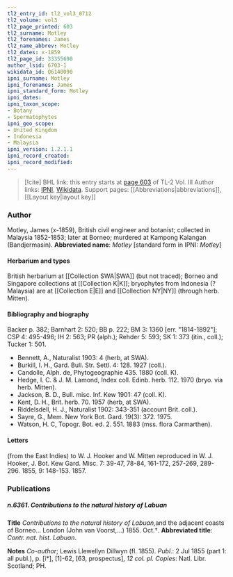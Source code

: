 ```yaml
---
tl2_entry_id: tl2_vol3_0712
tl2_volume: vol3
tl2_page_printed: 603
tl2_surname: Motley
tl2_forenames: James
tl2_name_abbrev: Motley
tl2_dates: x-1859
tl2_page_id: 33355690
author_lsid: 6703-1
wikidata_id: Q6140090
ipni_surname: Motley
ipni_forenames: James
ipni_standard_form: Motley
ipni_dates: 
ipni_taxon_scope: 
- Botany
- Spermatophytes
ipni_geo_scope: 
- United Kingdom
- Indonesia
- Malaysia
ipni_version: 1.2.1.1
ipni_record_created: 
ipni_record_modified:
---
```


> [!cite] BHL link: this entry starts at [page 603](https://www.biodiversitylibrary.org/page/33355690) of TL-2 Vol. III
> Author links: [IPNI](https://www.ipni.org/a/6703-1), [Wikidata](https://www.wikidata.org/wiki/Q6140090). Support pages: [[Abbreviations|abbreviations]], [[Layout key|layout key]]

### Author

Motley, James (x-1859), British civil engineer and botanist; collected in Malaysia 1852-1853; later at Borneo; murdered at Kampong Kalangan (Bandjermasin). 
**Abbreviated name**: *Motley* \[standard form in IPNI: *Motley*\]

#### Herbarium and types

British herbarium at [[Collection SWA|SWA]] (but not traced); Borneo and Singapore collections at [[Collection K|K]]; bryophytes from Indonesia (? Malaysia) are at [[Collection E|E]] and [[Collection NY|NY]] (through herb. Mitten).

#### Bibliography and biography

Backer p. 382; Barnhart 2: 520; BB p. 222; BM 3: 1360 \[err. "1814-1892"\]; CSP 4: 495-496; IH 2: 563; PR (alph.); Rehder 5: 593; SK 1: 373 (itin., coll.); Tucker 1: 501.
- Bennett, A., Naturalist 1903: 4 (herb, at SWA).
- Burkill, I. H., Gard. Bull. Str. Settl. 4: 128. 1927 (coll.).
- Candolle, Alph. de, Phytogeographie 435. 1880 (coll. K).
- Hedge, I. C. & J. M. Lamond, Index coll. Edinb. herb. 112. 1970 (bryo. via herb. Mitten).
- Jackson, B. D., Bull. misc. Inf. Kew 1901: 47 (coll. K).
- Kent, D. H., Brit. herb. 70. 1957 (herb, at SWA).
- Riddelsdell, H. J., Naturalist 1902: 343-351 (account Brit. coll.).
- Sayre, G., Mem. New York Bot. Gard. 19(3): 372. 1975.
- Watson, H. C, Topogr. Bot. ed. 2. 551. 1883 (mss. flora Carmarthen).

#### Letters

(from the East Indies) to W. J. Hooker and W. Mitten reproduced in W. J. Hooker, J. Bot. Kew Gard. Misc. 7: 39-47, 78-84, 161-172, 257-269, 289-296. 1855, 9: 148-153. 1857.

### Publications

##### n.6361. Contributions to the natural history of Labuan

**Title**
*Contributions to the natural history of Labuan*,and the adjacent coasts of Borneo... London (John van Voorst,...) 1855. Oct.†.
**Abbreviated title**: *Contr. nat. hist. Labuan*.

**Notes**
*Co-author*; Lewis Llewellyn Dillwyn (fl. 1855).
*Publ*.: 2 Jul 1855 (part 1: all publ.), p. \[i\*\], \[1\]-62, \[63, prospectus\], *12 col. pl. Copies*: Natl. Libr. Scotland; PH.

